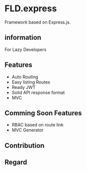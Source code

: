 # FLD.express

Framework based on Express.js.

## information

For Lazy Developers

## Features

- Auto Routing
- Easy listing Routes
- Ready JWT
- Solid API response format
- MVC

## Comming Soon Features

- RBAC based on route link
- MVC Generator

## Contribution

## Regard
